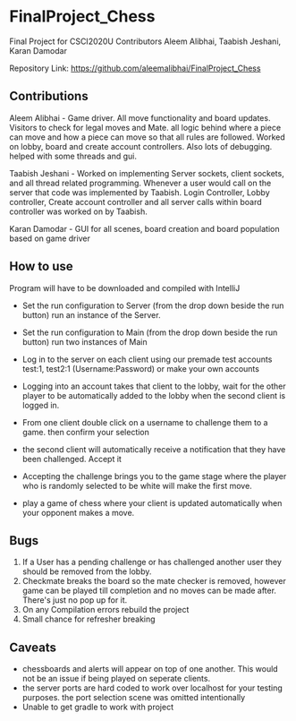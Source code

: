 # FinalProject_Chess
Final Project for CSCI2020U
Contributors Aleem Alibhai, Taabish Jeshani, Karan Damodar


Repository Link: https://github.com/aleemalibhai/FinalProject_Chess

## Contributions

Aleem Alibhai - Game driver. All move functionality and board updates. Visitors to check for legal moves and Mate. all logic behind where a piece can move and how a piece can move so that all rules are followed. Worked on lobby, board and create account controllers. Also lots of debugging. helped with some threads and gui.

Taabish Jeshani - Worked on implementing Server sockets, client sockets, and all thread related programming. Whenever a user would 
call on the server that code was implemented by Taabish. Login Controller, Lobby controller, Create account controller and all
server calls within board controller was worked on by Taabish.

Karan Damodar - GUI for all scenes, board creation and board population based on game driver


## How to use

Program will have to be downloaded and compiled with IntelliJ
- Set the run configuration to Server (from the drop down beside the run button) run an instance of the Server.

- Set the run configuration to Main (from the drop down beside the run button) run two instances of Main

- Log in to the server on each client using our premade test accounts test:1, test2:1 (Username:Password) or make your own accounts

- Logging into an account takes that client to the lobby, wait for the other player to be automatically added to the lobby when the second client is logged in.

- From one client double click on a username to challenge them to a game. then confirm your selection

- the second client will automatically receive a notification that they have been challenged. Accept it

- Accepting the challenge brings you to the game stage where the player who is randomly selected to be white will make the first move.

- play a game of chess where your client is updated automatically when your opponent makes a move.


## Bugs

1. If a User has a pending challenge or has challenged another user they should be removed from the lobby.
2. Checkmate breaks the board so the mate checker is removed, however game can be played till completion and no moves can be made after. There's just no pop up for it. 
3. On any Compilation errors rebuild the project
4. Small chance for refresher breaking

## Caveats
- chessboards and alerts will appear on top of one another. This would not be an issue if being played on seperate clients.
- the server ports are hard coded to work over localhost for your testing purposes. the port selection scene was omitted intentionally
- Unable to get gradle to work with project


